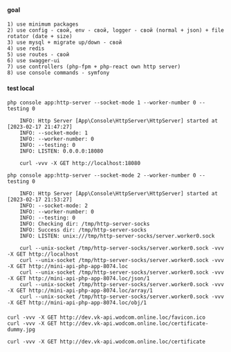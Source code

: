 #### goal
    
    1) use minimum packages
    2) use config - свой, env - свой, logger - свой (normal + json) + file rotator (date + size)
    3) use mysql + migrate up/down - свой
    4) use redis
    5) use routes - свой
    6) use swagger-ui
    7) use controllers (php-fpm + php-react own http server)
    8) use console commands - symfony
    

#### test local

    php console app:http-server --socket-mode 1 --worker-number 0 --testing 0

        INFO: Http Server [App\Console\HttpServer\HttpServer] started at [2023-02-17 21:47:27]
        INFO: --socket-mode: 1
        INFO: --worker-number: 0
        INFO: --testing: 0
        INFO: LISTEN: 0.0.0.0:18080
    
        curl -vvv -X GET http://localhost:18080

    php console app:http-server --socket-mode 2 --worker-number 0 --testing 0

        INFO: Http Server [App\Console\HttpServer\HttpServer] started at [2023-02-17 21:53:27]
        INFO: --socket-mode: 2
        INFO: --worker-number: 0
        INFO: --testing: 0
        INFO: Checking dir: /tmp/http-server-socks
        INFO: Success dir: /tmp/http-server-socks
        INFO: LISTEN: unix:///tmp/http-server-socks/server.worker0.sock

        curl --unix-socket /tmp/http-server-socks/server.worker0.sock -vvv -X GET http://localhost
        curl --unix-socket /tmp/http-server-socks/server.worker0.sock -vvv -X GET http://mini-api-php-app-8074.loc
        curl --unix-socket /tmp/http-server-socks/server.worker0.sock -vvv -X GET http://mini-api-php-app-8074.loc/json/1
        curl --unix-socket /tmp/http-server-socks/server.worker0.sock -vvv -X GET http://mini-api-php-app-8074.loc/array/1
        curl --unix-socket /tmp/http-server-socks/server.worker0.sock -vvv -X GET http://mini-api-php-app-8074.loc/obj/1

####
    curl -vvv -X GET http://dev.vk-api.wodcom.online.loc/favicon.ico
    curl -vvv -X GET http://dev.vk-api.wodcom.online.loc/certificate-dummy.jpg

    curl -vvv -X GET http://dev.vk-api.wodcom.online.loc/certificate

